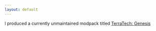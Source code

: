 ```yaml
---
layout: default
---
```

I produced a currently unmaintained modpack titled [TerraTech: Genesis](https://www.curseforge.com/minecraft/modpacks/terrapath)
